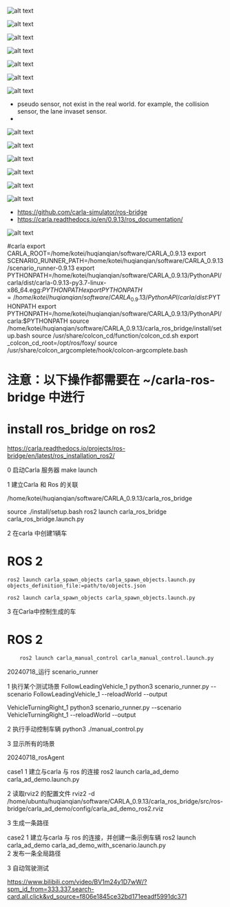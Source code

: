 ![alt text](image.png)

![alt text](image-1.png)

![alt text](image-2.png)

![alt text](image-3.png)

![alt text](image-4.png)

![alt text](image-5.png)

![alt text](image-6.png)

- pseudo sensor, not exist in the real world. for example, the collision sensor, the lane invaset sensor.
- 



![alt text](image-7.png)

![alt text](image-8.png)

![alt text](image-9.png)

![alt text](image-10.png)

![alt text](image-12.png)

![alt text](image-13.png)
- https://github.com/carla-simulator/ros-bridge
- https://carla.readthedocs.io/en/0.9.13/ros_documentation/

![alt text](image-14.png)

#carla
export CARLA_ROOT=/home/kotei/huqianqian/software/CARLA_0.9.13
export SCENARIO_RUNNER_PATH=/home/kotei/huqianqian/software/CARLA_0.9.13/scenario_runner-0.9.13
export PYTHONPATH=/home/kotei/huqianqian/software/CARLA_0.9.13/PythonAPI/carla/dist/carla-0.9.13-py3.7-linux-x86_64.egg:$PYTHONPATH
export PYTHONPATH=/home/kotei/huqianqian/software/CARLA_0.9.13/PythonAPI/carla/dist:$PYTHONPATH
export PYTHONPATH=/home/kotei/huqianqian/software/CARLA_0.9.13/PythonAPI/carla:$PYTHONPATH
source /home/kotei/huqianqian/software/CARLA_0.9.13/carla_ros_bridge/install/setup.bash
source /usr/share/colcon_cd/function/colcon_cd.sh
export _colcon_cd_root=/opt/ros/foxy/
source /usr/share/colcon_argcomplete/hook/colcon-argcomplete.bash

# 注意：以下操作都需要在 ~/carla-ros-bridge 中进行

# install ros_bridge on ros2
https://carla.readthedocs.io/projects/ros-bridge/en/latest/ros_installation_ros2/


0 启动Carla 服务器
  make launch

1 建立Carla 和 Ros 的关联

/home/kotei/huqianqian/software/CARLA_0.9.13/carla_ros_bridge

source ./install/setup.bash
ros2 launch carla_ros_bridge carla_ros_bridge.launch.py

2 在carla 中创建1辆车

# ROS 2
    ros2 launch carla_spawn_objects carla_spawn_objects.launch.py objects_definition_file:=path/to/objects.json
    
    ros2 launch carla_spawn_objects carla_spawn_objects.launch.py 
    
3 在Carla中控制生成的车

 # ROS 2
        ros2 launch carla_manual_control carla_manual_control.launch.py
	    
20240718_运行 scenario_runner

1 执行某个测试场景
FollowLeadingVehicle_1
	python3 scenario_runner.py --scenario FollowLeadingVehicle_1 --reloadWorld --output
	
VehicleTurningRight_1
	python3 scenario_runner.py --scenario VehicleTurningRight_1 --reloadWorld --output 

2 执行手动控制车辆
	python3 ./manual_control.py 
	
3 显示所有的场景


20240718_rosAgent

case1 
1 建立与carla 与 ros 的连接
	ros2 launch carla_ad_demo carla_ad_demo.launch.py 

2 读取rviz2 的配置文件
 	rviz2 -d /home/ubuntu/huqianqian/software/CARLA_0.9.13/carla_ros_bridge/src/ros-bridge/carla_ad_demo/config/carla_ad_demo_ros2.rviz

3 生成一条路径


case2
1 建立与carla 与 ros 的连接，并创建一条示例车辆
  ros2 launch carla_ad_demo carla_ad_demo_with_scenario.launch.py 	
2 发布一条全局路径
	
3 自动驾驶测试


   

















https://www.bilibili.com/video/BV1m24y1D7wW/?spm_id_from=333.337.search-card.all.click&vd_source=f806e1845ce32bd171eeadf5991dc371